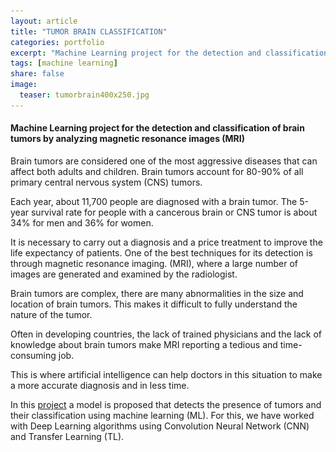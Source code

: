 ```yaml
---
layout: article
title: "TUMOR BRAIN CLASSIFICATION"
categories: portfolio
excerpt: "Machine Learning project for the detection and classification of brain tumors by analyzing magnetic resonance images (MRI)"
tags: [machine learning]
share: false
image:
  teaser: tumorbrain400x250.jpg
---
```


<h4> Machine Learning project for the detection and classification of brain tumors by analyzing magnetic resonance images (MRI)</h4>

Brain tumors are considered one of the most aggressive diseases that can affect both adults and children. Brain tumors account for 80-90% of all primary central nervous system (CNS) tumors.


Each year, about 11,700 people are diagnosed with a brain tumor. The 5-year survival rate for people with a cancerous brain or CNS tumor is about 34% for men and 36% for women.

It is necessary to carry out a diagnosis and a price treatment to improve the life expectancy of patients. One of the best techniques for its detection is through magnetic resonance imaging.
(MRI), where a large number of images are generated and examined by the radiologist.

Brain tumors are complex, there are many abnormalities in the size and location of brain tumors. This makes it difficult to fully understand the nature of the tumor.

Often in developing countries, the lack of trained physicians and the lack of knowledge about brain tumors make MRI reporting a tedious and time-consuming job.

This is where artificial intelligence can help doctors in this situation to make a more accurate diagnosis and in less time.

In this [project](https://github.com/Cristina-MG/Brain-Tumor-) a model is proposed that detects the presence of tumors and their classification using machine learning (ML). For this, we have worked with Deep Learning algorithms using Convolution Neural Network (CNN) and Transfer Learning (TL).

<!--![image](/images/ML_MODELO.jpg)

